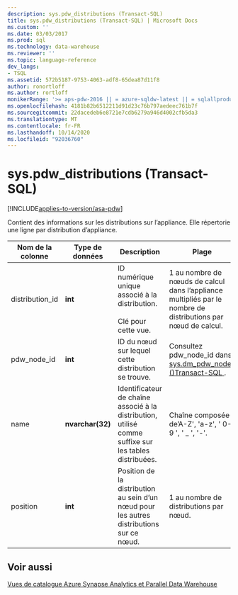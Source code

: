 ```yaml
---
description: sys.pdw_distributions (Transact-SQL)
title: sys.pdw_distributions (Transact-SQL) | Microsoft Docs
ms.custom: ''
ms.date: 03/03/2017
ms.prod: sql
ms.technology: data-warehouse
ms.reviewer: ''
ms.topic: language-reference
dev_langs:
- TSQL
ms.assetid: 572b5187-9753-4063-adf8-65dea87d11f8
author: ronortloff
ms.author: rortloff
monikerRange: '>= aps-pdw-2016 || = azure-sqldw-latest || = sqlallproducts-allversions'
ms.openlocfilehash: 4181b82b6512211d91d23c76b797aedeec761b7f
ms.sourcegitcommit: 22dacedeb6e8721e7cdb6279a946d4002cfb5da3
ms.translationtype: MT
ms.contentlocale: fr-FR
ms.lasthandoff: 10/14/2020
ms.locfileid: "92036760"
---
```

# <a name="syspdw_distributions-transact-sql"></a>sys.pdw_distributions (Transact-SQL)
[!INCLUDE[applies-to-version/asa-pdw](../../includes/applies-to-version/asa-pdw.md)]

  Contient des informations sur les distributions sur l’appliance. Elle répertorie une ligne par distribution d’appliance.  
  
|Nom de la colonne|Type de données|Description|Plage|  
|-----------------|---------------|-----------------|-----------|  
|distribution_id|**int**|ID numérique unique associé à la distribution.<br /><br /> Clé pour cette vue.|1 au nombre de nœuds de calcul dans l’appliance multipliés par le nombre de distributions par nœud de calcul.|  
|pdw_node_id|**int**|ID du nœud sur lequel cette distribution se trouve.|Consultez pdw_node_id dans [sys.dm_pdw_nodes &#40;&#41;Transact-SQL ](../../relational-databases/system-dynamic-management-views/sys-dm-pdw-nodes-transact-sql.md).|  
|name|**nvarchar(32)**|Identificateur de chaîne associé à la distribution, utilisé comme suffixe sur les tables distribuées.|Chaîne composée de’A-Z', 'a-z', ' 0-9 ', ' _ ', '-'.|  
|position|**int**|Position de la distribution au sein d’un nœud pour les autres distributions sur ce nœud.|1 au nombre de distributions par nœud.|  
  
## <a name="see-also"></a>Voir aussi  
 [Vues de catalogue Azure Synapse Analytics et Parallel Data Warehouse](../../relational-databases/system-catalog-views/sql-data-warehouse-and-parallel-data-warehouse-catalog-views.md)  
  
  
